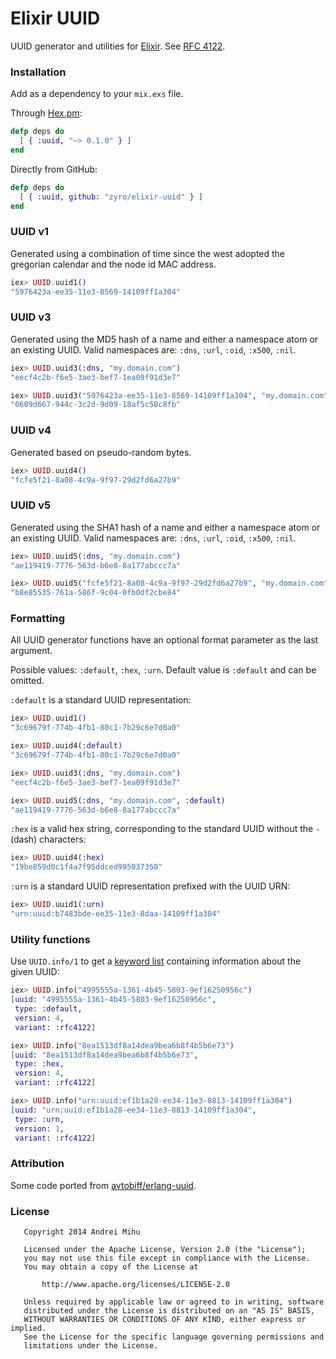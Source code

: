 Elixir UUID
===========

UUID generator and utilities for [Elixir](http://elixir-lang.org/). See [RFC 4122](http://www.ietf.org/rfc/rfc4122.txt).

### Installation

Add as a dependency to your `mix.exs` file.

Through [Hex.pm](https://hex.pm/):
```elixir
defp deps do
  [ { :uuid, "~> 0.1.0" } ]
end
```

Directly from GitHub:
```elixir
defp deps do
  [ { :uuid, github: "zyro/elixir-uuid" } ]
end
```

### UUID v1

Generated using a combination of time since the west adopted the gregorian calendar and the node id MAC address.

```elixir
iex> UUID.uuid1()
"5976423a-ee35-11e3-8569-14109ff1a304"
```

### UUID v3

Generated using the MD5 hash of a name and either a namespace atom or an existing UUID. Valid namespaces are: `:dns`, `:url`, `:oid`, `:x500`, `:nil`.

```elixir
iex> UUID.uuid3(:dns, "my.domain.com")
"eecf4c2b-f6e5-3ae3-bef7-1ea09f91d3e7"

iex> UUID.uuid3("5976423a-ee35-11e3-8569-14109ff1a304", "my.domain.com")
"0609d667-944c-3c2d-9d09-18af5c58c8fb"
```

### UUID v4

Generated based on pseudo-random bytes.

```elixir
iex> UUID.uuid4()
"fcfe5f21-8a08-4c9a-9f97-29d2fd6a27b9"
```

### UUID v5

Generated using the SHA1 hash of a name and either a namespace atom or an existing UUID. Valid namespaces are: `:dns`, `:url`, `:oid`, `:x500`, `:nil`.

```elixir
iex> UUID.uuid5(:dns, "my.domain.com")
"ae119419-7776-563d-b6e8-8a177abccc7a"

iex> UUID.uuid5("fcfe5f21-8a08-4c9a-9f97-29d2fd6a27b9", "my.domain.com")
"b8e85535-761a-586f-9c04-0fb0df2cbe84"
```

### Formatting

All UUID generator functions have an optional format parameter as the last argument.

Possible values: `:default`, `:hex`, `:urn`. Default value is `:default` and can be omitted.

`:default` is a standard UUID representation:
```elixir
iex> UUID.uuid1()
"3c69679f-774b-4fb1-80c1-7b29c6e7d0a0"

iex> UUID.uuid4(:default)
"3c69679f-774b-4fb1-80c1-7b29c6e7d0a0"

iex> UUID.uuid3(:dns, "my.domain.com")
"eecf4c2b-f6e5-3ae3-bef7-1ea09f91d3e7"

iex> UUID.uuid5(:dns, "my.domain.com", :default)
"ae119419-7776-563d-b6e8-8a177abccc7a"
```

`:hex` is a valid hex string, corresponding to the standard UUID without the `-` (dash) characters:
```elixir
iex> UUID.uuid4(:hex)
"19be859d0c1f4a7f95ddced995037350"
```

`:urn` is a standard UUID representation prefixed with the UUID URN:
```elixir
iex> UUID.uuid1(:urn)
"urn:uuid:b7483bde-ee35-11e3-8daa-14109ff1a304"
```

### Utility functions

Use `UUID.info/1` to get a [keyword list](http://elixir-lang.org/getting_started/7.html#toc_1) containing information about the given UUID:
```elixir
iex> UUID.info("4995555a-1361-4b45-5803-9ef16250956c")
[uuid: "4995555a-1361-4b45-5803-9ef16250956c",
 type: :default,
 version: 4,
 variant: :rfc4122]

iex> UUID.info("8ea1513df8a14dea9bea6b8f4b5b6e73")
[uuid: "8ea1513df8a14dea9bea6b8f4b5b6e73",
 type: :hex,
 version: 4,
 variant: :rfc4122]

iex> UUID.info("urn:uuid:ef1b1a28-ee34-11e3-8813-14109ff1a304")
[uuid: "urn:uuid:ef1b1a28-ee34-11e3-8813-14109ff1a304",
 type: :urn,
 version: 1,
 variant: :rfc4122]
```

### Attribution

Some code ported from [avtobiff/erlang-uuid](https://github.com/avtobiff/erlang-uuid).

### License

```
   Copyright 2014 Andrei Mihu

   Licensed under the Apache License, Version 2.0 (the "License");
   you may not use this file except in compliance with the License.
   You may obtain a copy of the License at

       http://www.apache.org/licenses/LICENSE-2.0

   Unless required by applicable law or agreed to in writing, software
   distributed under the License is distributed on an "AS IS" BASIS,
   WITHOUT WARRANTIES OR CONDITIONS OF ANY KIND, either express or implied.
   See the License for the specific language governing permissions and
   limitations under the License.
```

